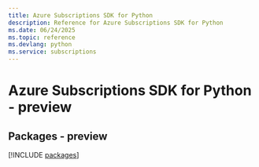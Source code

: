 ```yaml
---
title: Azure Subscriptions SDK for Python
description: Reference for Azure Subscriptions SDK for Python
ms.date: 06/24/2025
ms.topic: reference
ms.devlang: python
ms.service: subscriptions
---
```

# Azure Subscriptions SDK for Python - preview
## Packages - preview
[!INCLUDE [packages](subscriptions-index.md)]